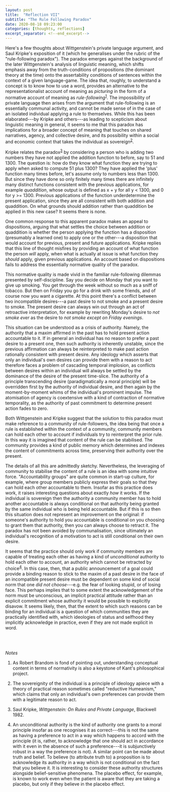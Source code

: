 ```yaml
---
layout: post
title:  "Reflection VII"
subtitle: "The Rule Following Paradox"
date: 2020-08-18 09:23:00
categories: [thoughts, reflections]
excerpt_separator: <!--end_excerpt-->
---
```


Here's a few thoughts about Wittgenstein's private language argument, and Saul Kripke's exposition of it (which he generalises under the rubric of the "rule-following paradox"). The paradox emerges against the background of the later Wittgenstein's analysis of linguistic meaning, which shifts emphasis away from the truth-conditions of propositions (the dominant theory at the time) onto the assertability conditions of sentences within the context of a given language-game. The idea that, roughly, to understand a concept is to know how to use a word, provides an alternative to the representationalist account of meaning as _picturing_ in the form of a normative account of meaning as _rule-following_<sup>[1](#r1)</sup>. The impossibility of private language then arises from the argument that rule-following is an essentially communal activity, and cannot be made sense of in the case of an isolated individual applying a rule to themselves. While this has been elaborated---by Kripke and others---as leading to scepticism about linguistic meaning in general, it seems to me that this paradox has implications for a broader concept of meaning that touches on shared narratives, agency, and collective desire, and its possibility within a social and economic context that takes the individual as sovereign<sup>[2](#r2)</sup>.

Kripke relates the paradox<sup>[3](#r3)</sup> by considering a person who is adding two numbers they have not applied the addition function to before, say to 51 and 1300. The question is: how do they know what function they are trying to apply when asked to compute 51 plus 1300? They have applied the 'plus' function many times before, let's assume only to numbers less than 1300. But since they have done so only finitely many times there are infinitely many distinct functions consistent with the previous applications, for example _quaddition_, whose output is defined as x + y for all y < 1300, and 0 for y >= 1300. Previous applications of the function underdetermine the present application, since they are all consistent with both addition and quaddition. On what grounds should addition rather than quaddition be applied in this new case? It seems there is none.

<!--end_excerpt-->

One common response to this apparent paradox makes an appeal to dispositions, arguing that what settles the choice between addition or quaddition is whether the person applying the function has a disposition (presumably a learned one) to apply one or the other---a disposition that would account for previous, present and future applications. Kripke replies that this line of thought misfires by providing an account of what function the person _will_ apply, when what is actually at issue is what function they _should_ apply, given previous applications. An account based on dispositions fails to address the essentially normative quality of the paradox.

This normative quality is made vivid in the familiar rule-following dilemmas presented by self-discipline. Say you decide on Monday that you want to give up smoking. You get through the week without so much as a sniff of tobacco. But then on Friday you go for a drink with some friends, and of course now you want a cigarette. At this point there's a conflict between two incompatible desires---a past desire to not smoke and a present desire to smoke. The present desire can always win out through an act of retroactive interpretation, for example by rewriting Monday's desire to _not smoke ever_ as the desire to _not smoke except on Friday evenings_.

This situation can be understood as a crisis of authority. Namely, the authority that a maxim affirmed in the past has to hold present action accountable to it. If in general an individual has no reason to prefer a past desire to a present one, then such authority is inherently unstable, since the previous affirmation can always be reinterpreted to make past action rationally consistent with present desire. Any ideology which asserts that only an individual's own desires can provide them with a reason to act therefore faces a problem of cascading temporal implosion, as conflicts between desires within an individual will always be settled by the dominance of the desire of the present time-slice. The authority of a principle transcending desire (paradigmatically a moral principle) will be overridden first by the authority of individual desire, and then again by the moment-by-moment whims of the individual's prominent impulse. The atomisation of agency is coextensive with a kind of contraction of normative temporality, as the authority of past commitment to determine present action fades to zero.

Both Wittgenstein and Kripke suggest that the solution to this paradox must make reference to a community of rule-followers, the idea being that once a rule is established within the context of a community, community members can hold each other to account if individuals try to reinterpret the prior rule. In this way it is imagined that content of the rule can be stabilised. The community provides a kind of public memory which determines and indexes the content of commitments across time, preserving their authority over the present.

The details of all this are admittedly sketchy. Nevertheless, the leveraging of community to stabilise the content of a rule is an idea with some intuitive force. "Accountability groups" are quite common in start-up culture, for example, where group members publicly express their goals so that they can hold each other accountable to them. Insofar as this practice does work, it raises interesting questions about exactly _how_ it works. If the individual is sovereign then the authority a community member has to hold another accountable is always conditional on that authority being granted by the same individual who is being held accountable. But if this is so then this situation does not represent an improvement on the original: if someone's authority to hold you accountable is conditional on you choosing to grant them that authority, then you can always choose to retract it. The paradox has not been avoided by communalisation, since ultimately an individual's recognition of a motivation to act is still conditional on their own desire.

It seems that the practice should only work if community members are capable of treating each other as having a kind of _unconditional_ authority to hold each other to account, an authority which cannot be retracted by choice<sup>[4](#r4)</sup>. In this case, then, that a public announcement of a goal could provide a binding reason to stick to the maxim of a past desire in the face of an incompatible present desire must be dependent on some kind of social norm that one _did not choose_---e.g. the fear of looking stupid, or of losing face. This perhaps implies that to some extent the acknowledgement of the norm must be unconscious, an implicit practical attitude rather than an explicit commitment whose authority it would be possible to explicitly disavow. It seems likely, then, that the extent to which such reasons can be binding for an individual is a question of which communities they are practically identified with, which ideologies of status and selfhood they implicitly acknowledge in practice, even if they are not made explicit in word.


<br />
<br />

_Notes_

1. <a name="r1"></a>As Robert Brandom is fond of pointing out, understanding conceptual content in terms of normativity is also a keystone of Kant's philosophical project.

2. <a name="r2"></a>The sovereignity of the individual is a principle of ideology apiece with a theory of practical reason sometimes called "reductive Humeanism," which claims that only an individual's own preferences can provide them with a legitimate reason to act.

3. <a name="r3"></a>Saul Kripke, _Wittgenstein: On Rules and Private Language_, Blackwell 1982.

4. <a name="r4"></a>An unconditional authority is the kind of authority one grants to a moral principle insofar as one recognises it as correct---this is not the same as having a preference to act in a way which happens to accord with the principle (it is, rather, to acknowledge that one should act in accordance with it even in the absence of such a preference---it is subjunctively robust in a way the preference is not). A similar point can be made about truth and belief. To believe (to attribute truth to) a proposition is to acknowledge its authority in a way which is not conditional on the fact that you believe it. It is interesting to consider these authority structures alongside belief-sensitive phenomena. The placebo effect, for example, is known to work even when the patient is aware that they are taking a placebo, but only if they believe in the placebo effect.
